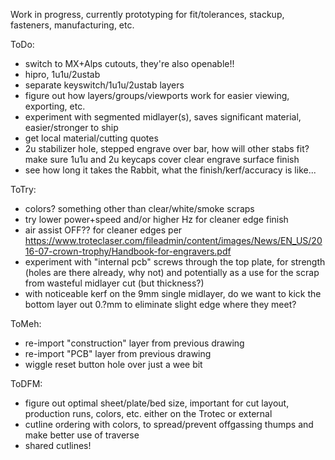 Work in progress, currently prototyping for fit/tolerances, stackup, fasteners, manufacturing, etc.

ToDo:
- switch to MX+Alps cutouts, they're also openable!!
- hipro, 1u1u/2ustab
- separate keyswitch/1u1u/2ustab layers
- figure out how layers/groups/viewports work for easier viewing, exporting, etc.
- experiment with segmented midlayer(s), saves significant material, easier/stronger to ship
- get local material/cutting quotes
- 2u stabilizer hole, stepped engrave over bar, how will other stabs fit? make sure 1u1u and 2u keycaps cover clear engrave surface finish
- see how long it takes the Rabbit, what the finish/kerf/accuracy is like...

ToTry:
- colors? something other than clear/white/smoke scraps
- try lower power+speed and/or higher Hz for cleaner edge finish
- air assist OFF?? for cleaner edges per https://www.troteclaser.com/fileadmin/content/images/News/EN_US/2016-07-crown-trophy/Handbook-for-engravers.pdf
- experiment with "internal pcb" screws through the top plate, for strength (holes are there already, why not) and potentially as a use for the scrap from wasteful midlayer cut (but thickness?)
- with noticeable kerf on the 9mm single midlayer, do we want to kick the bottom layer out 0.?mm to eliminate slight edge where they meet?

ToMeh:
- re-import "construction" layer from previous drawing
- re-import "PCB" layer from previous drawing
- wiggle reset button hole over just a wee bit

ToDFM:
- figure out optimal sheet/plate/bed size, important for cut layout, production runs, colors, etc. either on the Trotec or external
- cutline ordering with colors, to spread/prevent offgassing thumps and make better use of traverse
- shared cutlines!
